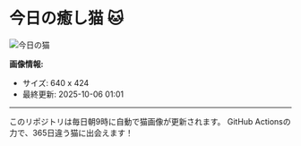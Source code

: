 # 今日の癒し猫 🐱

![今日の猫](https://cdn2.thecatapi.com/images/b0d.jpg)

**画像情報:**
- サイズ: 640 x 424
- 最終更新: 2025-10-06 01:01

---

このリポジトリは毎日朝9時に自動で猫画像が更新されます。
GitHub Actionsの力で、365日違う猫に出会えます！
